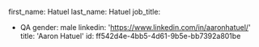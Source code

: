 first_name: Hatuel
last_name: Hatuel
job_title:
  - QA
gender: male
linkedin: 'https://www.linkedin.com/in/aaronhatuel/'
title: 'Aaron Hatuel'
id: ff542d4e-4bb5-4d61-9b5e-bb7392a801be
